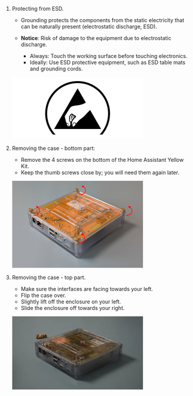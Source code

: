 <!---Opening the case (Raspberry Pi Compute Module 4)-->

1. Protecting from ESD.

   - Grounding protects the components from the static electricity that can be naturally present (electrostatic discharge, ESD).

   - **Notice**: Risk of damage to the equipment due to electrostatic discharge.
     - Always: Touch the working surface before touching electronics.
     - Ideally: Use ESD protective equipment, such as ESD table mats and grounding cords.

   ![icon indicating risk of electrostatic discharge (ESD), A triangle including a hand about to touch something](/static/img/yellow/step-2-esd.png)

1. Removing the case - bottom part:

   - Remove the 4 screws on the bottom of the Home Assistant Yellow Kit.
   - Keep the thumb screws close by; you will need them again later.

   ![image showing the bottom of the Yellow with arrows around the thumb-screws indicating counter-clockwise motion](/static/img/yellow/cm5-remove-thumb-screws.jpg)

1. Removing the case - top part.

   - Make sure the interfaces are facing towards your left.
   - Flip the case over.
   - Slightly lift off the enclosure on your left.
   - Slide the enclosure off towards your right.

   ![Clip showing the device from the top, then how to tilt the device and lifting the cover starting on the side away from the connectors](/static/img/yellow/step-4-open.webp)

